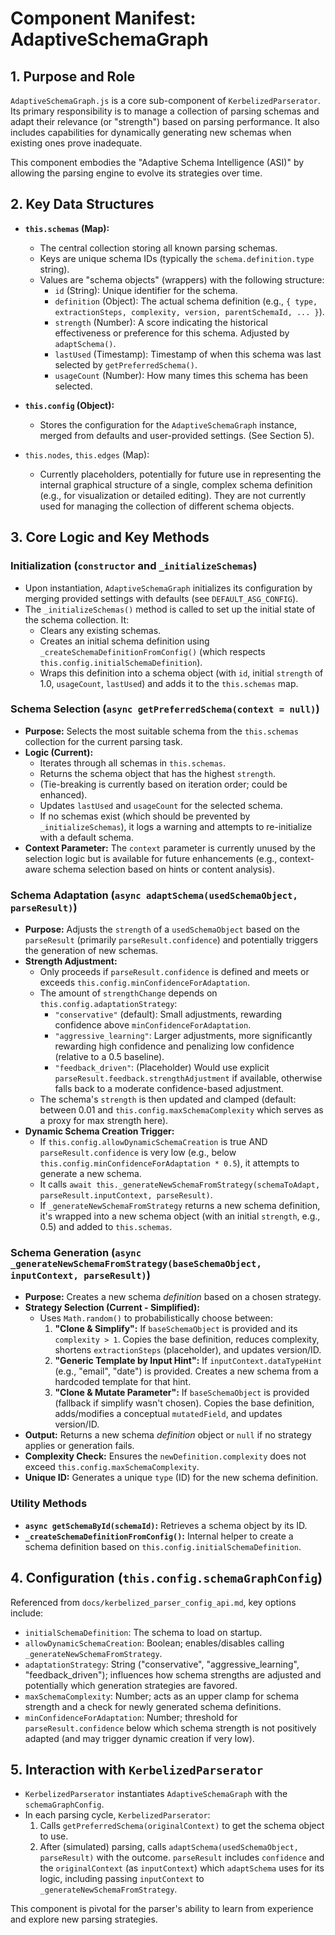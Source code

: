 # Component Manifest: AdaptiveSchemaGraph

## 1. Purpose and Role

`AdaptiveSchemaGraph.js` is a core sub-component of `KerbelizedParserator`. Its primary responsibility is to manage a collection of parsing schemas and adapt their relevance (or "strength") based on parsing performance. It also includes capabilities for dynamically generating new schemas when existing ones prove inadequate.

This component embodies the "Adaptive Schema Intelligence (ASI)" by allowing the parsing engine to evolve its strategies over time.

## 2. Key Data Structures

*   **`this.schemas` (Map):**
    *   The central collection storing all known parsing schemas.
    *   Keys are unique schema IDs (typically the `schema.definition.type` string).
    *   Values are "schema objects" (wrappers) with the following structure:
        *   `id` (String): Unique identifier for the schema.
        *   `definition` (Object): The actual schema definition (e.g., `{ type, extractionSteps, complexity, version, parentSchemaId, ... }`).
        *   `strength` (Number): A score indicating the historical effectiveness or preference for this schema. Adjusted by `adaptSchema()`.
        *   `lastUsed` (Timestamp): Timestamp of when this schema was last selected by `getPreferredSchema()`.
        *   `usageCount` (Number): How many times this schema has been selected.

*   **`this.config` (Object):**
    *   Stores the configuration for the `AdaptiveSchemaGraph` instance, merged from defaults and user-provided settings. (See Section 5).

*   `this.nodes`, `this.edges` (Map):
    *   Currently placeholders, potentially for future use in representing the internal graphical structure of a single, complex schema definition (e.g., for visualization or detailed editing). They are not currently used for managing the collection of different schema objects.

## 3. Core Logic and Key Methods

### Initialization (`constructor` and `_initializeSchemas`)
*   Upon instantiation, `AdaptiveSchemaGraph` initializes its configuration by merging provided settings with defaults (see `DEFAULT_ASG_CONFIG`).
*   The `_initializeSchemas()` method is called to set up the initial state of the schema collection. It:
    *   Clears any existing schemas.
    *   Creates an initial schema definition using `_createSchemaDefinitionFromConfig()` (which respects `this.config.initialSchemaDefinition`).
    *   Wraps this definition into a schema object (with `id`, initial `strength` of 1.0, `usageCount`, `lastUsed`) and adds it to the `this.schemas` map.

### Schema Selection (`async getPreferredSchema(context = null)`)
*   **Purpose:** Selects the most suitable schema from the `this.schemas` collection for the current parsing task.
*   **Logic (Current):**
    *   Iterates through all schemas in `this.schemas`.
    *   Returns the schema object that has the highest `strength`.
    *   (Tie-breaking is currently based on iteration order; could be enhanced).
    *   Updates `lastUsed` and `usageCount` for the selected schema.
    *   If no schemas exist (which should be prevented by `_initializeSchemas`), it logs a warning and attempts to re-initialize with a default schema.
*   **Context Parameter:** The `context` parameter is currently unused by the selection logic but is available for future enhancements (e.g., context-aware schema selection based on hints or content analysis).

### Schema Adaptation (`async adaptSchema(usedSchemaObject, parseResult)`)
*   **Purpose:** Adjusts the `strength` of a `usedSchemaObject` based on the `parseResult` (primarily `parseResult.confidence`) and potentially triggers the generation of new schemas.
*   **Strength Adjustment:**
    *   Only proceeds if `parseResult.confidence` is defined and meets or exceeds `this.config.minConfidenceForAdaptation`.
    *   The amount of `strengthChange` depends on `this.config.adaptationStrategy`:
        *   `"conservative"` (default): Small adjustments, rewarding confidence above `minConfidenceForAdaptation`.
        *   `"aggressive_learning"`: Larger adjustments, more significantly rewarding high confidence and penalizing low confidence (relative to a 0.5 baseline).
        *   `"feedback_driven"`: (Placeholder) Would use explicit `parseResult.feedback.strengthAdjustment` if available, otherwise falls back to a moderate confidence-based adjustment.
    *   The schema's `strength` is then updated and clamped (default: between 0.01 and `this.config.maxSchemaComplexity` which serves as a proxy for max strength here).
*   **Dynamic Schema Creation Trigger:**
    *   If `this.config.allowDynamicSchemaCreation` is true AND `parseResult.confidence` is very low (e.g., below `this.config.minConfidenceForAdaptation * 0.5`), it attempts to generate a new schema.
    *   It calls `await this._generateNewSchemaFromStrategy(schemaToAdapt, parseResult.inputContext, parseResult)`.
    *   If `_generateNewSchemaFromStrategy` returns a new schema definition, it's wrapped into a new schema object (with an initial `strength`, e.g., 0.5) and added to `this.schemas`.

### Schema Generation (`async _generateNewSchemaFromStrategy(baseSchemaObject, inputContext, parseResult)`)
*   **Purpose:** Creates a new schema *definition* based on a chosen strategy.
*   **Strategy Selection (Current - Simplified):**
    *   Uses `Math.random()` to probabilistically choose between:
        1.  **"Clone & Simplify":** If `baseSchemaObject` is provided and its `complexity > 1`. Copies the base definition, reduces complexity, shortens `extractionSteps` (placeholder), and updates version/ID.
        2.  **"Generic Template by Input Hint":** If `inputContext.dataTypeHint` (e.g., "email", "date") is provided. Creates a new schema from a hardcoded template for that hint.
        3.  **"Clone & Mutate Parameter":** If `baseSchemaObject` is provided (fallback if simplify wasn't chosen). Copies the base definition, adds/modifies a conceptual `mutatedField`, and updates version/ID.
*   **Output:** Returns a new schema *definition* object or `null` if no strategy applies or generation fails.
*   **Complexity Check:** Ensures the `newDefinition.complexity` does not exceed `this.config.maxSchemaComplexity`.
*   **Unique ID:** Generates a unique `type` (ID) for the new schema definition.

### Utility Methods
*   **`async getSchemaById(schemaId)`:** Retrieves a schema object by its ID.
*   **`_createSchemaDefinitionFromConfig()`:** Internal helper to create a schema definition based on `this.config.initialSchemaDefinition`.

## 4. Configuration (`this.config.schemaGraphConfig`)

Referenced from `docs/kerbelized_parser_config_api.md`, key options include:

*   `initialSchemaDefinition`: The schema to load on startup.
*   `allowDynamicSchemaCreation`: Boolean; enables/disables calling `_generateNewSchemaFromStrategy`.
*   `adaptationStrategy`: String ("conservative", "aggressive_learning", "feedback_driven"); influences how schema strengths are adjusted and potentially which generation strategies are favored.
*   `maxSchemaComplexity`: Number; acts as an upper clamp for schema strength and a check for newly generated schema definitions.
*   `minConfidenceForAdaptation`: Number; threshold for `parseResult.confidence` below which schema strength is not positively adapted (and may trigger dynamic creation if very low).

## 5. Interaction with `KerbelizedParserator`

*   `KerbelizedParserator` instantiates `AdaptiveSchemaGraph` with the `schemaGraphConfig`.
*   In each parsing cycle, `KerbelizedParserator`:
    1.  Calls `getPreferredSchema(originalContext)` to get the schema object to use.
    2.  After (simulated) parsing, calls `adaptSchema(usedSchemaObject, parseResult)` with the outcome. `parseResult` includes `confidence` and the `originalContext` (as `inputContext`) which `adaptSchema` uses for its logic, including passing `inputContext` to `_generateNewSchemaFromStrategy`.

This component is pivotal for the parser's ability to learn from experience and explore new parsing strategies.
